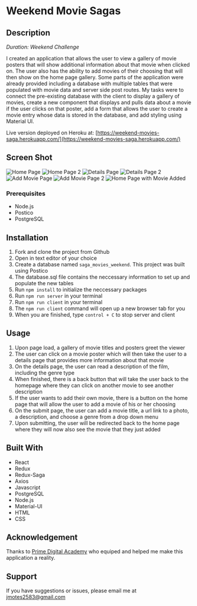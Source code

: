 # Weekend Movie Sagas

## Description

_Duration: Weekend Challenge_

I created an application that allows the user to view a gallery of movie posters that will show additional information about that movie when clicked on. The user also has the ability to add movies of their choosing that will then show on the home page gallery. Some parts of the application were already provided including a database with multiple tables that were populated with movie data and server side post routes. My tasks were to connect the pre-existing database with the client to display a gallery of movies, create a new component that displays and pulls data about a movie if the user clicks on that poster, add a form that allows the user to create a movie entry whose data is stored in the database, and add styling using Material UI.

Live version deployed on Heroku at: [https://weekend-movies-saga.herokuapp.com/](https://weekend-movies-saga.herokuapp.com/)

## Screen Shot

![Home Page](/public/images/saga1.png)
![Home Page 2](/public/images/saga2.png)
![Details Page](/public/images/saga3.png)
![Details Page 2](/public/images/saga4.png)
![Add Movie Page](/public/images/saga5.png)
![Add Movie Page 2](/public/images/saga6.png)
![Home Page with Movie Added](/public/images/saga7.png)

### Prerequisites

- Node.js
- Postico
- PostgreSQL

## Installation

1. Fork and clone the project from Github
2. Open in text editor of your choice
3. Create a database named `saga_movies_weekend`. This project was built using Postico
4. The database.sql file contains the neccessary information to set up and populate the new tables
5. Run `npm install` to initialize the neccessary packages
6. Run `npm run server` in your terminal
7. Run `npm run client` in your terminal
8. The `npm run client` command will open up a new browser tab for you
9. When you are finished, type `control + C` to stop server and client

## Usage

1. Upon page load, a gallery of movie titles and posters greet the viewer
2. The user can click on a movie poster which will then take the user to a details page that provides more information about that movie
3. On the details page, the user can read a description of the film, including the genre type
4. When finished, there is a back button that will take the user back to the homepage where they can click on another movie to see another description
5. If the user wants to add their own movie, there is a button on the home page that will allow the user to add a movie of his or her choosing
6. On the submit page, the user can add a movie title, a url link to a photo, a description, and choose a genre from a drop down menu
6. Upon submitting, the user will be redirected back to the home page where they will now also see the movie that they just added

## Built With

- React
- Redux
- Redux-Saga
- Axios
- Javascript
- PostgreSQL
- Node.js
- Material-UI
- HTML
- CSS

## Acknowledgement
Thanks to [Prime Digital Academy](https://www.primeacademy.io) who equiped and helped me make this application a reality.

## Support
If you have suggestions or issues, please email me at [jmotes2583@gmail.com](mailto:jmotes2583@gmail.com)